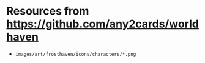 # Resources from https://github.com/any2cards/worldhaven

- `images/art/frosthaven/icons/characters/*.png`
